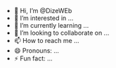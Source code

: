 - 👋 Hi, I’m @DizeWEb
- 👀 I’m interested in ...
- 🌱 I’m currently learning ...
- 💞️ I’m looking to collaborate on ...
- 📫 How to reach me ...
- 😄 Pronouns: ...
- ⚡ Fun fact: ...

<!---
DizeWEb/DizeWEb is a ✨ special ✨ repository because its `README.md` (this file) appears on your GitHub profile.
You can click the Preview link to take a look at your changes.
--->
